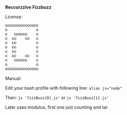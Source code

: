 **Reccurzzive Fizzbuzz**

License:

```
©©©©©©©©©©©©©©©
©             © 
©   ©©©©©©    ©
©  ©©    ©©   ©
©  ©©         ©
©  ©©         ©
©  ©©         ©
©  ©©    ©©   ©
©   ©©©©©©    ©
©             ©
©©©©©©©©©©©©©©©
```

Manual:

Edit your bash profile with following line:
`alias js="node"`

Then:
`js 'fizzBuzz[0].js'`
or
`js 'fizzBuzz[1].js'`

Later uses modulus, first one just counting and tar.
